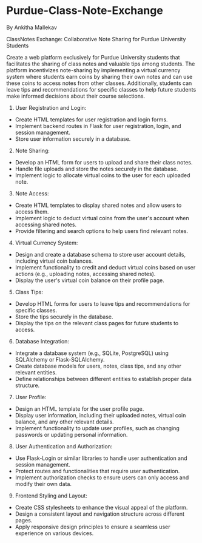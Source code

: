 # Purdue-Class-Note-Exchange
By Ankitha Mallekav

ClassNotes Exchange: Collaborative Note Sharing for Purdue University Students

Create a web platform exclusively for Purdue University students that facilitates the sharing of class notes and valuable tips among students. The platform incentivizes note-sharing by implementing a virtual currency system where students earn coins by sharing their own notes and can use these coins to access notes from other classes. Additionally, students can leave tips and recommendations for specific classes to help future students make informed decisions about their course selections. 

1. User Registration and Login:
- Create HTML templates for user registration and login forms.
- Implement backend routes in Flask for user registration, login, and session management.
- Store user information securely in a database.

2. Note Sharing:
- Develop an HTML form for users to upload and share their class notes.
- Handle file uploads and store the notes securely in the database.
- Implement logic to allocate virtual coins to the user for each uploaded note.

3. Note Access:
- Create HTML templates to display shared notes and allow users to access them.
- Implement logic to deduct virtual coins from the user's account when accessing shared notes.
- Provide filtering and search options to help users find relevant notes.

4. Virtual Currency System:
- Design and create a database schema to store user account details, including virtual coin balances.
- Implement functionality to credit and deduct virtual coins based on user actions (e.g., uploading notes, accessing shared notes).
- Display the user's virtual coin balance on their profile page.

5. Class Tips:
- Develop HTML forms for users to leave tips and recommendations for specific classes.
- Store the tips securely in the database.
- Display the tips on the relevant class pages for future students to access.

6. Database Integration:
- Integrate a database system (e.g., SQLite, PostgreSQL) using SQLAlchemy or Flask-SQLAlchemy.
- Create database models for users, notes, class tips, and any other relevant entities.
- Define relationships between different entities to establish proper data structure.

7. User Profile:
- Design an HTML template for the user profile page.
- Display user information, including their uploaded notes, virtual coin balance, and any other relevant details.
- Implement functionality to update user profiles, such as changing passwords or updating personal information.

8. User Authentication and Authorization:
- Use Flask-Login or similar libraries to handle user authentication and session management.
- Protect routes and functionalities that require user authentication.
- Implement authorization checks to ensure users can only access and modify their own data.

9. Frontend Styling and Layout:
- Create CSS stylesheets to enhance the visual appeal of the platform.
- Design a consistent layout and navigation structure across different pages.
- Apply responsive design principles to ensure a seamless user experience on various devices.
